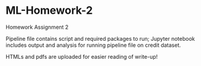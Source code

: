 # ML-Homework-2
Homework Assignment 2

Pipeline file contains script and required packages to run; Jupyter notebook includes output and analysis for running pipeline file on credit dataset.

HTMLs and pdfs are uploaded for easier reading of write-up!
